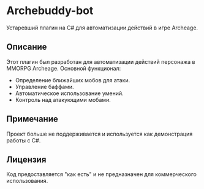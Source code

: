# Archebuddy-bot
Устаревший плагин на C# для автоматизации действий в игре Archeage.

## Описание
Этот плагин был разработан для автоматизации действий персонажа в MMORPG Archeage. Основной функционал:
- Определение ближайших мобов для атаки.
- Управление баффами.
- Автоматическое использование умений.
- Контроль над атакующими мобами.

## Примечание
Проект больше не поддерживается и используется как демонстрация работы с C#.

## Лицензия
Код предоставляется "как есть" и не предназначен для коммерческого использования.
